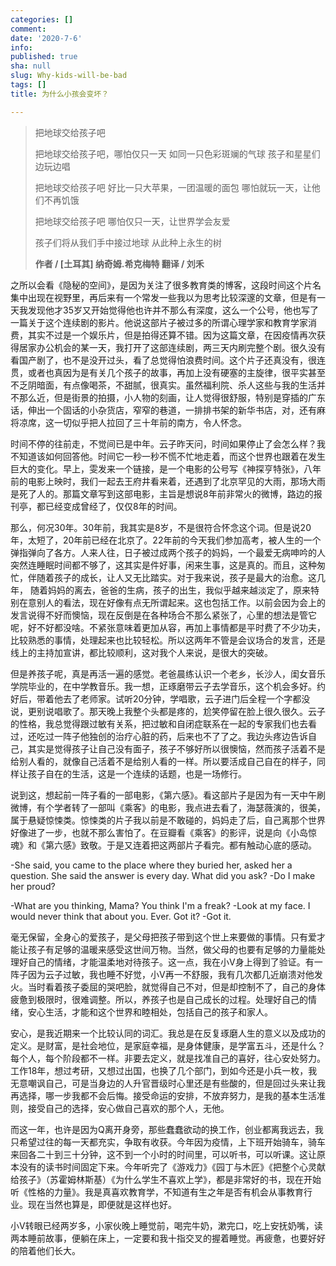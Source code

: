 ```yaml
---
categories: []
comment: 
date: '2020-7-6'
info: 
published: true
sha: null
slug: Why-kids-will-be-bad
tags: []
title: 为什么小孩会变坏？

---
```


> 把地球交给孩子吧
>
>把地球交给孩子吧，哪怕仅只一天 如同一只色彩斑斓的气球 孩子和星星们边玩边唱
>
>把地球交给孩子吧 好比一只大苹果，一团温暖的面包 哪怕就玩一天，让他们不再饥饿
>
>把地球交给孩子吧 哪怕仅只一天，让世界学会友爱
>
>孩子们将从我们手中接过地球 从此种上永生的树
>
> **作者 / [土耳其] 纳奇姆.希克梅特 翻译 / 刘禾**



之所以会看《隐秘的空间》，是因为关注了很多教育类的博客，这段时间这个片名集中出现在视野里，再后来有一个常发一些我以为思考比较深邃的文章，但是有一天我发现他才35岁又开始觉得他也许并不那么有深度，这么一个公号，他也写了一篇关于这个连续剧的影片。他说这部片子被过多的所谓心理学家和教育学家消费，其实不过是一个娱乐片，但是拍得还算不错。因为这篇文章，在因疫情再次获得居家办公机会的某一天，我打开了这部连续剧，两三天内刷完整个剧。很久没有看国产剧了，也不是没开过头，看了总觉得怕浪费时间。这个片子还真没有，很连贯，或者也真因为是有关几个孩子的故事，再加上没有硬塞的主旋律，很平实甚至不乏阴暗面，有点像喝茶，不甜腻，很真实。虽然福利院、杀人这些与我的生活并不那么近，但是街景的拍摄，小人物的刻画，让人觉得很舒服，特别是穿插的广东话，伸出一个固话的小杂货店，窄窄的巷道，一排排书架的新华书店，对，还有麻将凉席，这一切似乎把人拉回了三十年前的南方，令人怀念。

时间不停的往前走，不觉间已是中年。云子昨天问，时间如果停止了会怎么样？我不知道该如何回答他。时间它一秒一秒不慌不忙地走着，而这个世界也跟着在发生巨大的变化。早上，雯发来一个链接，是一个电影的公号写《神探亨特张》，八年前的电影上映时，我们一起去王府井看来着，还遇到了北京罕见的大雨，那场大雨是死了人的。那篇文章写到这部电影，主旨是想说8年前非常火的微博，路边的报刊亭，都已经变成曾经了，仅仅8年的时间。

那么，何况30年。30年前，我其实是8岁，不是很符合怀念这个词。但是说20年，太短了，20年前已经在北京了。22年前的今天我们参加高考，被人生的一个弹指弹向了各方。人来人往，日子被过成两个孩子的妈妈，一个最爱无病呻吟的人突然连睡眠时间都不够了，这其实是件好事，闲来生事，这是真的。而且，这种匆忙，伴随着孩子的成长，让人又无比踏实。对于我来说，孩子是最大的治愈。这几年， 随着妈妈的离去，爸爸的生病，孩子的出生，我似乎越来越淡定了，原来特别在意别人的看法，现在好像有点无所谓起来。这也包括工作。以前会因为会上的发言说得不好而懊恼，现在反倒是在各种场合不那么紧张了，心里的想法是管它呢，好不好都没啥。不紧张意味着更加从容，再加上事情都是平时费了不少功夫，比较熟悉的事情，处理起来也比较轻松。所以这两年不管是会议场合的发言，还是线上的主持加宣讲，都比较顺利，这对我个人来说，是很大的突破。

但是养孩子呢，真是再活一遍的感觉。老爸晨练认识一个老乡，长沙人，闺女音乐学院毕业的，在中学教音乐。我一想，正琢磨带云子去学音乐，这个机会多好。约好后，带着他去了老师家。试听20分钟，学唱歌，云子进门后全程一个字都没说，更别说唱歌了。那天晚上我整个头都是疼的，尬笑停留在脸上很久很久。云子的性格，我总觉得跟过敏有关系，把过敏和自闭症联系在一起的专家我们也去看过，还吃过一阵子他独创的治疗心脏的药，后来也不了了之。我边头疼边告诉自己，其实是觉得孩子让自己没有面子，孩子不够好所以很懊恼，然而孩子活着不是给别人看的，就像自己活着不是给别人看的一样。所以要活成自己自在的样子，同样让孩子自在的生活，这是一个连续的话题，也是一场修行。

说到这，想起前一阵子看的一部电影，《第六感》。看这部片子是因为有一天中午刷微博，有个学者转了一部叫《乘客》的电影，我点进去看了，海瑟薇演的，很美，属于悬疑惊悚类。惊悚类的片子我以前是不敢碰的，妈妈走了后，自己离那个世界好像进了一步，也就不那么害怕了。在豆瓣看《乘客》的影评，说是向《小岛惊魂》和《第六感》致敬。于是又连着把这两部片子看完。都有触动心底的感动。

-She said, you came to the place where they buried her, asked her a question. She said the answer is every day. What did you ask?
-Do I make her proud?

-What are you thinking, Mama? You think I'm a freak?
-Look at my face. I would never think that about you. Ever. Got it?
-Got it.

毫无保留，全身心的爱孩子，是父母把孩子带到这个世上来要做的事情。只有爱才能让孩子有足够的温暖来感受这世间万物。当然，做父母的也要有足够的力量能处理好自己的情绪，才能温柔地对待孩子。这一点，我在小V身上得到了验证。有一阵子因为云子过敏，我也睡不好觉，小V再一不舒服，我有几次都几近崩溃对他发火。当时看着孩子委屈的哭吧脸，就觉得自己不对，但是却控制不了，自己的身体疲惫到极限时，很难调整。所以，养孩子也是自己成长的过程。处理好自己的情绪，安心生活，才能和这个世界和睦相处，包括自己的孩子和家人。

安心，是我近期来一个比较认同的词汇。我总是在反复琢磨人生的意义以及成功的定义。是财富，是社会地位，是家庭幸福，是身体健康，是学富五斗，还是什么？每个人，每个阶段都不一样。非要去定义，就是找准自己的喜好，往心安处努力。工作18年，想过考研，又想过出国，也换了几个部门，到如今还是小兵一枚，我无意嘲讽自己，可是当身边的人升官晋级时心里还是有些酸的，但是回过头来让我再选择，哪一步我都不会后悔。接受命运的安排，不放弃努力，是我的基本生活准则，接受自己的选择，安心做自己喜欢的那个人，无他。

而这一年，也许是因为Q离开身旁，那些蠢蠢欲动的换工作，创业都离我远去，我只希望过往的每一天都充实，争取有收获。今年因为疫情，上下班开始骑车，骑车来回各二十到三十分钟，这不到一个小时的时间里，可以听书，可以听课。这让原本没有的读书时间固定下来。今年听完了《游戏力》《园丁与木匠》《把整个心灵献给孩子》（苏霍姆林斯基）《为什么学生不喜欢上学》，都是非常好的书，现在开始听《性格的力量》。我是真喜欢教育学，不知道有生之年是否有机会从事教育行业。现在当然也算是，即便就是这样也好。

小V转眼已经两岁多，小家伙晚上睡觉前，喝完牛奶，漱完口，吃上安抚奶嘴，读两本睡前故事，便躺在床上，一定要和我十指交叉的握着睡觉。再疲惫，也要好好的陪着他们长大。
